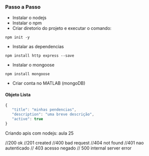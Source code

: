  ### Passo a Passo
 
 - Instalar o nodejs
 - Instalar o npm
 - Criar diretorio do projeto e executar o comando:
 ```
 npm init -y
 ```
 - Instalar as dependencias
 ```
 npm install http express --save
 ```

 - Instalar o mongoose
 ```
 npm install mongoose
 ```

 - Criar conta no MATLAB (mongoDB)

#### Objeto Lista

 ```javascript
 {
    "title": "minhas pendencias",
    "description": "uma breve descrição",
    "active": true
}
```
Criando apis com nodejs: aula 25



//200 ok
//201 created
//400 bad request
//404 not found
//401 nao autenticado
// 403 acesso negado
// 500 internal server error